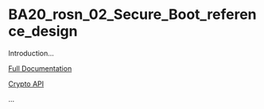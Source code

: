 # BA20_rosn_02_Secure_Boot_reference_design

Introduction...

[Full Documentation](full_doku.pdf)

[Crypto API](crypto-api/readme.md)

...
